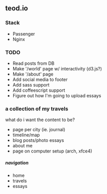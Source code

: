 ## teod.io

### Stack
  - Passenger
  - Nginx

### TODO
  - Read posts from DB
  - Make '/world' page w/ interactivity (d3.js?)
  - Make '/about' page
  - Add social media to footer
  - Add sass support
  - Add coffeescript support
  - Figure out how I'm going to upload essays


### a collection of my travels

what do i want the content to be?
  - page per city (ie. journal)
  - timeline/map
  - blog posts/photo essays
  - about me
  - page on computer setup (arch, xfce4)

##### navigation
- home
- travels
- essays
